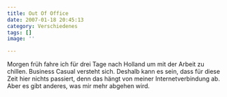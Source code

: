 ```yaml
---
title: Out Of Office
date: 2007-01-18 20:45:13
category: Verschiedenes
tags: []
image: ''

---
```


Morgen früh fahre ich für drei Tage nach Holland um mit der Arbeit zu chillen. Business Casual versteht sich. Deshalb kann es sein, dass für diese Zeit hier nichts passiert, denn das hängt von meiner Internetverbindung ab. Aber es gibt anderes, was mir mehr abgehen wird.
